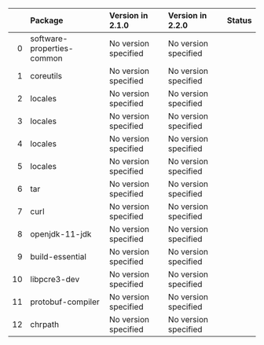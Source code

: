<!-- markdown-link-check-disable -->

|    | Package                    | Version in 2.1.0     | Version in 2.2.0     | Status   |
|---:|:---------------------------|:---------------------|:---------------------|:---------|
|  0 | software-properties-common | No version specified | No version specified |          |
|  1 | coreutils                  | No version specified | No version specified |          |
|  2 | locales                    | No version specified | No version specified |          |
|  3 | locales                    | No version specified | No version specified |          |
|  4 | locales                    | No version specified | No version specified |          |
|  5 | locales                    | No version specified | No version specified |          |
|  6 | tar                        | No version specified | No version specified |          |
|  7 | curl                       | No version specified | No version specified |          |
|  8 | openjdk-11-jdk             | No version specified | No version specified |          |
|  9 | build-essential            | No version specified | No version specified |          |
| 10 | libpcre3-dev               | No version specified | No version specified |          |
| 11 | protobuf-compiler          | No version specified | No version specified |          |
| 12 | chrpath                    | No version specified | No version specified |          |